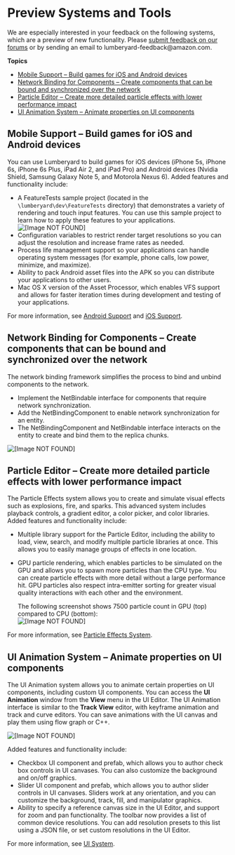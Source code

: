 # Preview Systems and Tools<a name="lumberyard-v1.2-preview-systems"></a>

We are especially interested in your feedback on the following systems, which are a preview of new functionality\. Please [submit feedback on our forums](http://gamedev.amazon.com/forums) or by sending an email to lumberyard\-feedback@amazon\.com\.

**Topics**
+ [Mobile Support – Build games for iOS and Android devices](#lumberyard-v1.2-preview-mobile)
+ [Network Binding for Components – Create components that can be bound and synchronized over the network](#lumberyard-v1.2-preview-networking)
+ [Particle Editor – Create more detailed particle effects with lower performance impact](#lumberyard-v1.2-preview-particle-editor)
+ [UI Animation System – Animate properties on UI components](#lumberyard-v1.2-preview-ui-editor)

## Mobile Support – Build games for iOS and Android devices<a name="lumberyard-v1.2-preview-mobile"></a>

You can use Lumberyard to build games for iOS devices \(iPhone 5s, iPhone 6s, iPhone 6s Plus, iPad Air 2, and iPad Pro\) and Android devices \(Nvidia Shield, Samsung Galaxy Note 5, and Motorola Nexus 6\)\. Added features and functionality include: 
+ A FeatureTests sample project \(located in the `\lumberyard\dev\FeatureTests` directory\) that demonstrates a variety of rendering and touch input features\. You can use this sample project to learn how to apply these features to your applications\.  
![\[Image NOT FOUND\]](http://docs.aws.amazon.com/lumberyard/latest/releasenotes/images/feature_tests.jpg)
+ Configuration variables to restrict render target resolutions so you can adjust the resolution and increase frame rates as needed\.
+ Process life management support so your applications can handle operating system messages \(for example, phone calls, low power, minimize, and maximize\)\.
+ Ability to pack Android asset files into the APK so you can distribute your applications to other users\.
+ Mac OS X version of the Asset Processor, which enables VFS support and allows for faster iteration times during development and testing of your applications\.

For more information, see [Android Support](https://docs.aws.amazon.com/lumberyard/latest/userguide/android-intro.html) and [iOS Support](https://docs.aws.amazon.com/lumberyard/latest/userguide/ios-intro.html)\.

## Network Binding for Components – Create components that can be bound and synchronized over the network<a name="lumberyard-v1.2-preview-networking"></a>

The network binding framework simplifies the process to bind and unbind components to the network\. 
+ Implement the NetBindable interface for components that require network synchronization\.
+ Add the NetBindingComponent to enable network synchronization for an entity\.
+ The NetBindingComponent and NetBindable interface interacts on the entity to create and bind them to the replica chunks\.

![\[Image NOT FOUND\]](http://docs.aws.amazon.com/lumberyard/latest/releasenotes/images/network_component.png)

## Particle Editor – Create more detailed particle effects with lower performance impact<a name="lumberyard-v1.2-preview-particle-editor"></a>

The Particle Effects system allows you to create and simulate visual effects such as explosions, fire, and sparks\. This advanced system includes playback controls, a gradient editor, a color picker, and color libraries\. Added features and functionality include: 
+ Multiple library support for the Particle Editor, including the ability to load, view, search, and modify multiple particle libraries at once\. This allows you to easily manage groups of effects in one location\.
+ GPU particle rendering, which enables particles to be simulated on the GPU and allows you to spawn more particles than the CPU type\. You can create particle effects with more detail without a large performance hit\. GPU particles also respect intra\-emitter sorting for greater visual quality interactions with each other and the environment\.

  The following screenshot shows 7500 particle count in GPU \(top\) compared to CPU \(bottom\):  
![\[Image NOT FOUND\]](http://docs.aws.amazon.com/lumberyard/latest/releasenotes/images/GPUvsCPU_7500.png)

For more information, see [Particle Effects System](https://docs.aws.amazon.com/lumberyard/latest/userguide/particle-intro.html)\.

## UI Animation System – Animate properties on UI components<a name="lumberyard-v1.2-preview-ui-editor"></a>

The UI Animation system allows you to animate certain properties on UI components, including custom UI components\. You can access the **UI Animation** window from the **View** menu in the UI Editor\. The UI Animation interface is similar to the **Track View** editor, with keyframe animation and track and curve editors\. You can save animations with the UI canvas and play them using flow graph or C\+\+\.

![\[Image NOT FOUND\]](http://docs.aws.amazon.com/lumberyard/latest/releasenotes/images/ui_animation.png)

Added features and functionality include: 
+ Checkbox UI component and prefab, which allows you to author check box controls in UI canvases\. You can also customize the background and on/off graphics\.
+ Slider UI component and prefab, which allows you to author slider controls in UI canvases\. Sliders work at any orientation, and you can customize the background, track, fill, and manipulator graphics\.
+ Ability to specify a reference canvas size in the UI Editor, and support for zoom and pan functionality\. The toolbar now provides a list of common device resolutions\. You can add resolution presets to this list using a JSON file, or set custom resolutions in the UI Editor\.

For more information, see [UI System](https://docs.aws.amazon.com/lumberyard/latest/userguide/ui-editor-intro.html)\.